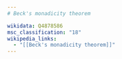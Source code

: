 ```yaml
---
# Beck's monadicity theorem

wikidata: Q4878586
msc_classification: "18"
wikipedia_links:
  - "[[Beck's monadicity theorem]]"
---
```

